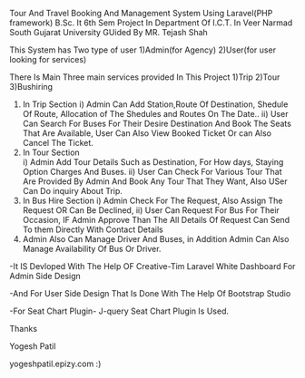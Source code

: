 Tour And Travel Booking And Management System Using Laravel(PHP framework)
B.Sc. It 6th Sem Project In Department Of I.C.T. In Veer Narmad South Gujarat University GUided By MR. Tejash Shah

This System has Two type of user  1)Admin(for Agency) 2)User(for user looking for services)

There Is Main Three main services provided  In This Project
1)Trip
2)Tour
3)Bushiring 

1) In Trip Section 
    i) Admin Can Add Station,Route Of Destination, Shedule Of Route, Allocation of The Shedules and Routes On The Date..
   ii) User Can Search For Buses For Their Desire Destination And Book The Seats That Are Available, User Can Also View Booked Ticket Or can Also Cancel The Ticket. 
2) In Tour Section  
    i) Admin Add Tour Details Such as Destination, For How days, Staying Option Charges And Buses.
   ii) User Can Check For Various Tour That Are Provided By Admin And Book Any Tour That They Want, Also USer Can Do inquiry About Trip.
3) In Bus Hire Section
    i) Admin Check For The Request, Also Assign The Request OR Can Be Declined,
   ii) User Can Request For Bus For Their Occasion, IF Admin Approve Than The All Details Of Request Can Send To them Directly With Contact Details
4) Admin Also Can Manage Driver And Buses, in Addition Admin Can Also Manage Availability Of Bus Or Driver.

-It IS Devloped With The Help OF Creative-Tim Laravel White Dashboard For Admin Side Design 

-And For User Side Design That Is Done With The Help Of Bootstrap Studio 

-For Seat Chart Plugin- J-query Seat Chart Plugin Is Used.


Thanks

Yogesh Patil 

yogeshpatil.epizy.com :)
